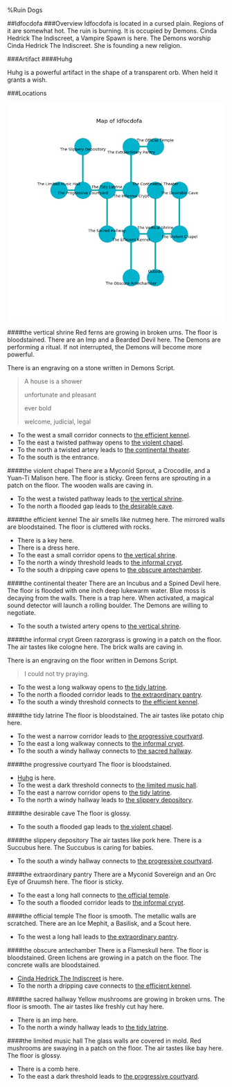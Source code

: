%Ruin Dogs

##Idfocdofa
###Overview
Idfocdofa is located in a cursed plain. Regions of it are somewhat hot. The ruin is burning. It is occupied by Demons. <a name="Cinda-Hedrick-The-Indiscreet"></a>Cinda Hedrick The Indiscreet, a Vampire Spawn is here. The Demons worship Cinda Hedrick The Indiscreet. She  is founding a new religion. 



###Artifact
####<a name="Huhg"></a>Huhg


Huhg is a powerful artifact in the shape of a transparent orb. When held it grants a wish. 





###Locations


![](../v2/images/Idfocdofa.png)

####<a name="the-vertical-shrine"></a>the vertical shrine
Red ferns are growing in broken urns. The floor is bloodstained. There are an Imp and a Bearded Devil here. The Demons are performing a ritual. If not interrupted, the Demons will become more powerful. 

There is an engraving on a stone written in Demons Script. 

> A house is a shower
>
> unfortunate and pleasant
>
> ever bold
>
> welcome, judicial, legal
>


* To the west a small corridor connects to [the efficient kennel](#the-efficient-kennel).
* To the east a twisted pathway opens to [the violent chapel](#the-violent-chapel).
* To the north a twisted artery leads to [the continental theater](#the-continental-theater).
* To the south is the entrance.


####<a name="the-violent-chapel"></a>the violent chapel
There are a Myconid Sprout, a Crocodile, and a Yuan-Ti Malison here. The floor is sticky. Green ferns are sprouting in a patch on the floor. The wooden walls are caving in. 



* To the west a twisted pathway leads to [the vertical shrine](#the-vertical-shrine).
* To the north a flooded gap leads to [the desirable cave](#the-desirable-cave).


####<a name="the-efficient-kennel"></a>the efficient kennel
The air smells like nutmeg here. The mirrored walls are bloodstained. The floor is cluttered with rocks. 



* There is a key here.
* There is a dress here.
* To the east a small corridor opens to [the vertical shrine](#the-vertical-shrine).
* To the north a windy threshold leads to [the informal crypt](#the-informal-crypt).
* To the south a dripping cave opens to [the obscure antechamber](#the-obscure-antechamber).


####<a name="the-continental-theater"></a>the continental theater
There are an Incubus and a Spined Devil here. The floor is flooded with one inch deep lukewarm water. Blue moss is decaying from the walls. There is a trap here. When activated, a magical sound detector will launch a rolling boulder. The Demons are willing to negotiate. 



* To the south a twisted artery opens to [the vertical shrine](#the-vertical-shrine).


####<a name="the-informal-crypt"></a>the informal crypt
Green razorgrass is growing in a patch on the floor. The air tastes like cologne here. The brick walls are caving in. 

There is an engraving on the floor written in Demons Script. 

> I could not try praying.
>


* To the west a long walkway opens to [the tidy latrine](#the-tidy-latrine).
* To the north a flooded corridor leads to [the extraordinary pantry](#the-extraordinary-pantry).
* To the south a windy threshold connects to [the efficient kennel](#the-efficient-kennel).


####<a name="the-tidy-latrine"></a>the tidy latrine
The floor is bloodstained. The air tastes like potato chip here. 



* To the west a narrow corridor leads to [the progressive courtyard](#the-progressive-courtyard).
* To the east a long walkway connects to [the informal crypt](#the-informal-crypt).
* To the south a windy hallway connects to [the sacred hallway](#the-sacred-hallway).


####<a name="the-progressive-courtyard"></a>the progressive courtyard
The floor is bloodstained. 



* [Huhg](#Huhg) is here.
* To the west a dark threshold connects to [the limited music hall](#the-limited-music-hall).
* To the east a narrow corridor opens to [the tidy latrine](#the-tidy-latrine).
* To the north a windy hallway leads to [the slippery depository](#the-slippery-depository).


####<a name="the-desirable-cave"></a>the desirable cave
The floor is glossy. 



* To the south a flooded gap leads to [the violent chapel](#the-violent-chapel).


####<a name="the-slippery-depository"></a>the slippery depository
The air tastes like pork here. There is a Succubus here. The Succubus is caring for babies. 



* To the south a windy hallway connects to [the progressive courtyard](#the-progressive-courtyard).


####<a name="the-extraordinary-pantry"></a>the extraordinary pantry
There are a Myconid Sovereign and an Orc Eye of Gruumsh here. The floor is sticky. 



* To the east a long hall connects to [the official temple](#the-official-temple).
* To the south a flooded corridor leads to [the informal crypt](#the-informal-crypt).


####<a name="the-official-temple"></a>the official temple
The floor is smooth. The metallic walls are scratched. There are an Ice Mephit, a Basilisk, and a Scout here. 



* To the west a long hall leads to [the extraordinary pantry](#the-extraordinary-pantry).


####<a name="the-obscure-antechamber"></a>the obscure antechamber
There is a Flameskull here. The floor is bloodstained. Green lichens are growing in a patch on the floor. The concrete walls are bloodstained. 



* [Cinda Hedrick The Indiscreet](#Cinda-Hedrick-The-Indiscreet) is here.
* To the north a dripping cave connects to [the efficient kennel](#the-efficient-kennel).


####<a name="the-sacred-hallway"></a>the sacred hallway
Yellow mushrooms are growing in broken urns. The floor is smooth. The air tastes like freshly cut hay here. 



* There is an imp here.
* To the north a windy hallway leads to [the tidy latrine](#the-tidy-latrine).


####<a name="the-limited-music-hall"></a>the limited music hall
The glass walls are covered in mold. Red mushrooms are swaying in a patch on the floor. The air tastes like bay here. The floor is glossy. 



* There is a comb here.
* To the east a dark threshold leads to [the progressive courtyard](#the-progressive-courtyard).


